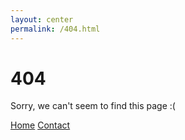 ```yaml
---
layout: center
permalink: /404.html
---
```


# 404

Sorry, we can't seem to find this page :( 

<div class="mt3">
  <a href="{{ site.baseurl }}/" class="button button-blue button-big">Home</a>
  <a href="{{ site.baseurl }}/contact/" class="button button-blue button-big">Contact</a>
</div>
